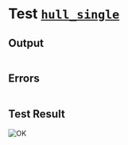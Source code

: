 # Test [`hull_single`](../doc/libs/std/ops/hull.md#L7)

## Output

```,plain
```

## Errors

```,plain
```

## Test Result

![OK](../doc/libs/std/ops/.test/hull_single.png)
